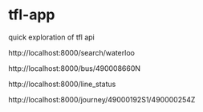 # tfl-app
quick exploration of tfl api

http://localhost:8000/search/waterloo

http://localhost:8000/bus/490008660N

http://localhost:8000/line_status

http://localhost:8000/journey/49000192S1/490000254Z
